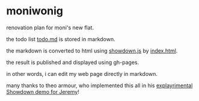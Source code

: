 # moniwonig

renovation plan for moni's new flat.

the todo list [todo.md](todo.md) is stored in markdown.

the markdown is converted to html using [showdown.js](https://github.com/showdownjs/showdown) by [index.html](index.html).

the result is published and displayed using gh-pages.

in other words, i can edit my web page directly in markdown.

many thanks to theo armour, who implemented this all in his [explayrimental Showdown demo for Jeremy](https://github.com/theo-armour/explayrimental/tree/gh-pages/tammik/showdown)!
